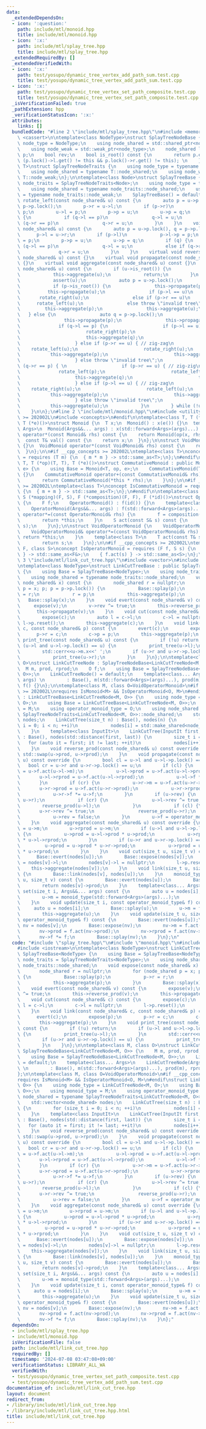 ```yaml
---
data:
  _extendedDependsOn:
  - icon: ':question:'
    path: include/mtl/monoid.hpp
    title: include/mtl/monoid.hpp
  - icon: ':x:'
    path: include/mtl/splay_tree.hpp
    title: include/mtl/splay_tree.hpp
  _extendedRequiredBy: []
  _extendedVerifiedWith:
  - icon: ':x:'
    path: test/yosupo/dynamic_tree_vertex_add_path_sum.test.cpp
    title: test/yosupo/dynamic_tree_vertex_add_path_sum.test.cpp
  - icon: ':x:'
    path: test/yosupo/dynamic_tree_vertex_set_path_composite.test.cpp
    title: test/yosupo/dynamic_tree_vertex_set_path_composite.test.cpp
  _isVerificationFailed: true
  _pathExtension: hpp
  _verificationStatusIcon: ':x:'
  attributes:
    links: []
  bundledCode: "#line 2 \"include/mtl/splay_tree.hpp\"\n#include <memory>\n#include\
    \ <cassert>\n\ntemplate<class NodeType>\nstruct SplayTreeNodeBase {\n    using\
    \ node_type = NodeType;\n    using node_shared = std::shared_ptr<node_type>;\n\
    \    using node_weak = std::weak_ptr<node_type>;\n    node_shared l,r;\n    node_weak\
    \ p;\n    bool rev;\n    bool is_root() const {\n        return p.expired() ||\
    \ (p.lock()->l.get() != this && p.lock()->r.get() != this); \n    }\n};\ntemplate<class\
    \ T>\nstruct SplayTreeNodeTraits {\n    using node_type = typename T::node_type;\n\
    \    using node_shared = typename T::node_shared;\n    using node_weak = typename\
    \ T::node_weak;\n};\n\ntemplate<class Node>\nstruct SplayTreeBase {\n    using\
    \ node_traits = SplayTreeNodeTraits<Node>;\n    using node_type = typename node_traits::node_type;\n\
    \    using node_shared = typename node_traits::node_shared;\n    using node_weak\
    \ = typename node_traits::node_weak;\n    SplayTreeBase() = default;\n\n    void\
    \ rotate_left(const node_shared& u) const {\n        auto p = u->p.lock(), q =\
    \ p->p.lock();\n        p->r = u->l;\n        if (p->r)\n            p->r->p =\
    \ p;\n        u->l = p;\n        p->p = u;\n        u->p = q;\n        if (q)\
    \ {\n            if (q->l == p)\n                q->l = u;\n            else if\
    \ (q->r == p)\n                q->r = u;\n        }\n    }\n    void rotate_right(const\
    \ node_shared& u) const {\n        auto p = u->p.lock(), q = p->p.lock();\n  \
    \      p->l = u->r;\n        if (p->l)\n            p->l->p = p;\n        u->r\
    \ = p;\n        p->p = u;\n        u->p = q;\n        if (q) {\n            if\
    \ (q->l == p)\n                q->l = u;\n            else if (q->r == p)\n  \
    \              q->r = u;\n        }\n    }\n    virtual void reverse_prod(const\
    \ node_shared& u) const {}\n    virtual void propagate(const node_shared& u) const\
    \ {}\n    virtual void aggregate(const node_shared& u) const {}\n    void splay(const\
    \ node_shared& u) const {\n        if (u->is_root()) {\n            this->propagate(u);\n\
    \            this->aggregate(u);\n            return;\n        }\n        do {\n\
    \            assert(u);\n            auto p = u->p.lock();\n            assert(p);\n\
    \            if (p->is_root()) {\n                this->propagate(p);\n      \
    \          this->propagate(u);\n                if (p->l == u)\n             \
    \       rotate_right(u);\n                else if (p->r == u)\n              \
    \      rotate_left(u);\n                else throw \"invalid tree\";\n       \
    \         this->aggregate(p);\n                this->aggregate(u);\n         \
    \   } else {\n                auto q = p->p.lock();\n                this->propagate(q);\n\
    \                this->propagate(p);\n                this->propagate(u);\n  \
    \              if (q->l == p) {\n                    if (p->l == u) { // zig-zig\n\
    \                        rotate_right(p);\n                        rotate_right(u);\n\
    \                        this->aggregate(q);\n                        this->aggregate(p);\n\
    \                    } else if (p->r == u) { // zig-zag\n                    \
    \    rotate_left(u);\n                        rotate_right(u);\n             \
    \           this->aggregate(p);\n                        this->aggregate(q);\n\
    \                    } else throw \"invalid tree\";\n                } else if\
    \ (q->r == p) { \n                    if (p->r == u) { // zig-zig\n          \
    \              rotate_left(p);\n                        rotate_left(u);\n    \
    \                    this->aggregate(q);\n                        this->aggregate(p);\n\
    \                    } else if (p->l == u) { // zig-zag\n                    \
    \    rotate_right(u);\n                        rotate_left(u);\n             \
    \           this->aggregate(p);\n                        this->aggregate(q);\n\
    \                    } else throw \"invalid tree\";\n                }\n     \
    \           this->aggregate(u);\n            }\n        } while (!u->is_root());\n\
    \    }\n\n};\n#line 2 \"include/mtl/monoid.hpp\"\n#include <utility>\n#if __cpp_concepts\
    \ >= 202002L\n#include <concepts>\n#endif\n\ntemplate<class T, T (*op)(T, T),\
    \ T (*e)()>\nstruct Monoid {\n  T x;\n  Monoid() : x(e()) {}\n  template<class...\
    \ Args>\n  Monoid(Args&&... args) : x(std::forward<Args>(args)...) {}\n  Monoid\
    \ operator*(const Monoid& rhs) const {\n    return Monoid(op(x, rhs.x));\n  }\n\
    \  const T& val() const {\n    return x;\n  }\n};\n\nstruct VoidMonoid {\n  VoidMonoid()\
    \ {}\n  VoidMonoid operator*(const VoidMonoid& rhs) const {\n    return VoidMonoid();\n\
    \  }\n};\n\n#if __cpp_concepts >= 202002L\ntemplate<class T>\nconcept IsMonoid\
    \ = requires (T m) {\n  { m * m } -> std::same_as<T>;\n};\n#endif\n\ntemplate<class\
    \ T, T (*op)(T, T), T (*e)()>\nstruct CommutativeMonoid : public Monoid<T, op,\
    \ e> {\n    using Base = Monoid<T, op, e>;\n    CommutativeMonoid(T x=e()) : Base(x)\
    \ {}\n    CommutativeMonoid operator+(const CommutativeMonoid& rhs) const {\n\
    \        return CommutativeMonoid(*this * rhs);\n    }\n};\n\n#if __cpp_concepts\
    \ >= 202002L\ntemplate<class T>\nconcept IsCommutativeMonoid = requires (T m)\
    \ {\n  { m + m } -> std::same_as<T>;\n};\n#endif\n\ntemplate<class S, class F,\
    \ S (*mapping)(F, S), F (*composition)(F, F), F (*id)()>\nstruct OperatorMonoid\
    \ {\n    F f;\n    OperatorMonoid() : f(id()) {}\n    template<class... Args>\n\
    \    OperatorMonoid(Args&&... args) : f(std::forward<Args>(args)...) {}\n    OperatorMonoid&\
    \ operator*=(const OperatorMonoid& rhs) {\n        f = composition(rhs.f, f);\n\
    \        return *this;\n    }\n    S act(const S& s) const {\n        return mapping(f,\
    \ s);\n    }\n};\n\nstruct VoidOperatorMonoid {\n    VoidOperatorMonoid() {}\n\
    \    VoidOperatorMonoid& operator*=(const VoidOperatorMonoid& rhs) {\n       \
    \ return *this;\n    }\n    template<class T>\n    T act(const T& s) const {\n\
    \        return s;\n    }\n};\n\n#if __cpp_concepts >= 202002L\ntemplate<class\
    \ F, class S>\nconcept IsOperatorMonoid = requires (F f, S s) {\n    { f *= f\
    \ } -> std::same_as<F&>;\n    { f.act(s) } -> std::same_as<S>;\n};\n#endif\n#line\
    \ 3 \"include/mtl/link_cut_tree.hpp\"\n#include <vector>\n#include <iostream>\n\
    \ntemplate<class NodeType>\nstruct LinkCutTreeBase : public SplayTreeBase<NodeType>\
    \ {\n    using Base = SplayTreeBase<NodeType>;\n    using node_traits = SplayTreeNodeTraits<NodeType>;\n\
    \    using node_shared = typename node_traits::node_shared;\n    void expose(const\
    \ node_shared& x) const {\n        node_shared r = nullptr;\n        for (node_shared\
    \ p = x; p; p = p->p.lock()) {\n            Base::splay(p);\n            p->r\
    \ = r;\n            r = p;\n            this->aggregate(p);\n        }\n     \
    \   Base::splay(x);\n    }\n    void evert(const node_shared& v) const {\n   \
    \     expose(v);\n        v->rev ^= true;\n        this->reverse_prod(v);\n  \
    \      this->propagate(v);\n    }\n    void cut(const node_shared& c) const {\n\
    \        expose(c);\n        auto l = c->l;\n        c->l = nullptr;\n       \
    \ l->p.reset();\n        this->aggregate(c);\n    }\n    void link(const node_shared&\
    \ c, const node_shared& p) const {\n        evert(c);\n        expose(p);\n  \
    \      p->r = c;\n        c->p = p;\n        this->aggregate(p);\n    }\n    void\
    \ print_tree(const node_shared& u) const {\n        if (!u) return;\n        if\
    \ (u->l and u->l->p.lock() == u) {\n            print_tree(u->l);\n        }\n\
    \        std::cerr<<u->m.x<<' ';\n        if (u->r and u->r->p.lock() == u) {\n\
    \            print_tree(u->r);\n        }\n    }\n};\n\ntemplate<class M, class\
    \ O>\nstruct LinkCutTreeNode : SplayTreeNodeBase<LinkCutTreeNode<M, O>> {\n  \
    \  M m, prod, rprod;\n    O f;\n    using Base = SplayTreeNodeBase<LinkCutTreeNode<M,\
    \ O>>;\n    LinkCutTreeNode() = default;\n    template<class... Args>\n    LinkCutTreeNode(Args&&...\
    \ args) \n        : Base(), m(std::forward<Args>(args)...), prod(m), rprod(m),\
    \ f() {}\n};\n\ntemplate<class M, class O=VoidOperatorMonoid>\n#if __cpp_concepts\
    \ >= 202002L\nrequires IsMonoid<M> && IsOperatorMonoid<O, M>\n#endif\nstruct LinkCutTree\
    \ : LinkCutTreeBase<LinkCutTreeNode<M, O>> {\n    using node_type = LinkCutTreeNode<M,\
    \ O>;\n    using Base = LinkCutTreeBase<LinkCutTreeNode<M, O>>;\n    using monoid_type\
    \ = M;\n    using operator_monoid_type = O;\n    using node_shared = typename\
    \ SplayTreeNodeTraits<LinkCutTreeNode<M, O>>::node_shared;\n    std::vector<node_shared>\
    \ nodes;\n    LinkCutTree(size_t n) : Base(), nodes(n) {\n        for (size_t\
    \ i = 0; i < n; ++i)\n            nodes[i] = std::make_shared<node_type>();\n\
    \    }\n    template<class InputIt>\n    LinkCutTree(InputIt first, InputIt last)\
    \ : Base(), nodes(std::distance(first, last)) {\n        size_t i = 0;\n     \
    \   for (auto it = first; it != last; ++it)\n            nodes[i++] = std::make_shared<node_type>(*it);\n\
    \    }\n    void reverse_prod(const node_shared& u) const override {\n       \
    \ std::swap(u->prod, u->rprod);\n    }\n    void propagate(const node_shared&\
    \ u) const override {\n        bool cl = u->l and u->l->p.lock() == u;\n     \
    \   bool cr = u->r and u->r->p.lock() == u;\n        if (cl) {\n            u->l->m\
    \ = u->f.act(u->l->m);\n            u->l->prod = u->f.act(u->l->prod);\n     \
    \       u->l->rprod = u->f.act(u->l->rprod);\n            u->l->f *= u->f;\n \
    \       }\n        if (cr) {\n            u->r->m = u->f.act(u->r->m);\n     \
    \       u->r->prod = u->f.act(u->r->prod);\n            u->r->rprod = u->f.act(u->r->rprod);\n\
    \            u->r->f *= u->f;\n        }\n        if (u->rev) {\n            std::swap(u->l,\
    \ u->r);\n            if (cr) {\n                u->l->rev ^= true;\n        \
    \        reverse_prod(u->l);\n            }\n            if (cl) {\n         \
    \       u->r->rev ^= true;\n                reverse_prod(u->r);\n            }\n\
    \            u->rev = false;\n        }\n        u->f = operator_monoid_type();\n\
    \    }\n    void aggregate(const node_shared& u) const override {\n        u->prod\
    \ = u->m;\n        u->rprod = u->m;\n        if (u->l and u->l->p.lock() == u)\
    \ {\n            u->prod = u->l->prod * u->prod;\n            u->rprod = u->rprod\
    \ * u->l->rprod;\n        }\n        if (u->r and u->r->p.lock() == u) {\n   \
    \         u->prod = u->prod * u->r->prod;\n            u->rprod = u->r->rprod\
    \ * u->rprod;\n        }\n    }\n    void cut(size_t u, size_t v) const {\n  \
    \      Base::evert(nodes[u]);\n        Base::expose(nodes[v]);\n        auto l\
    \ = nodes[v]->l;\n        nodes[v]->l = nullptr;\n        l->p.reset();\n    \
    \    this->aggregate(nodes[v]);\n    }\n    void link(size_t u, size_t v) const\
    \ {\n        Base::link(nodes[v], nodes[u]);\n    }\n    monoid_type prod(size_t\
    \ u, size_t v) const {\n        Base::evert(nodes[u]);\n        Base::expose(nodes[v]);\n\
    \        return nodes[v]->prod;\n    }\n    template<class... Args>\n    void\
    \ set(size_t i, Args&&... args) const {\n        auto u = nodes[i];\n        Base::splay(u);\n\
    \        u->m = monoid_type(std::forward<Args>(args)...);\n        this->aggregate(u);\n\
    \    }\n    void update(size_t i, const operator_monoid_type& f) const {\n   \
    \     auto u = nodes[i];\n        Base::splay(u);\n        u->m = f.act(u->m);\n\
    \        this->aggregate(u);\n    }\n    void update(size_t u, size_t v, const\
    \ operator_monoid_type& f) const {\n        Base::evert(nodes[u]);\n        auto\
    \ nv = nodes[v];\n        Base::expose(nv);\n        nv->m = f.act(nv->m);\n \
    \       nv->prod = f.act(nv->prod);\n        nv->rprod = f.act(nv->rprod);\n \
    \       nv->f *= f;\n        Base::splay(nv);\n    }\n};\n"
  code: "#include \"splay_tree.hpp\"\n#include \"monoid.hpp\"\n#include <vector>\n\
    #include <iostream>\n\ntemplate<class NodeType>\nstruct LinkCutTreeBase : public\
    \ SplayTreeBase<NodeType> {\n    using Base = SplayTreeBase<NodeType>;\n    using\
    \ node_traits = SplayTreeNodeTraits<NodeType>;\n    using node_shared = typename\
    \ node_traits::node_shared;\n    void expose(const node_shared& x) const {\n \
    \       node_shared r = nullptr;\n        for (node_shared p = x; p; p = p->p.lock())\
    \ {\n            Base::splay(p);\n            p->r = r;\n            r = p;\n\
    \            this->aggregate(p);\n        }\n        Base::splay(x);\n    }\n\
    \    void evert(const node_shared& v) const {\n        expose(v);\n        v->rev\
    \ ^= true;\n        this->reverse_prod(v);\n        this->propagate(v);\n    }\n\
    \    void cut(const node_shared& c) const {\n        expose(c);\n        auto\
    \ l = c->l;\n        c->l = nullptr;\n        l->p.reset();\n        this->aggregate(c);\n\
    \    }\n    void link(const node_shared& c, const node_shared& p) const {\n  \
    \      evert(c);\n        expose(p);\n        p->r = c;\n        c->p = p;\n \
    \       this->aggregate(p);\n    }\n    void print_tree(const node_shared& u)\
    \ const {\n        if (!u) return;\n        if (u->l and u->l->p.lock() == u)\
    \ {\n            print_tree(u->l);\n        }\n        std::cerr<<u->m.x<<' ';\n\
    \        if (u->r and u->r->p.lock() == u) {\n            print_tree(u->r);\n\
    \        }\n    }\n};\n\ntemplate<class M, class O>\nstruct LinkCutTreeNode :\
    \ SplayTreeNodeBase<LinkCutTreeNode<M, O>> {\n    M m, prod, rprod;\n    O f;\n\
    \    using Base = SplayTreeNodeBase<LinkCutTreeNode<M, O>>;\n    LinkCutTreeNode()\
    \ = default;\n    template<class... Args>\n    LinkCutTreeNode(Args&&... args)\
    \ \n        : Base(), m(std::forward<Args>(args)...), prod(m), rprod(m), f() {}\n\
    };\n\ntemplate<class M, class O=VoidOperatorMonoid>\n#if __cpp_concepts >= 202002L\n\
    requires IsMonoid<M> && IsOperatorMonoid<O, M>\n#endif\nstruct LinkCutTree : LinkCutTreeBase<LinkCutTreeNode<M,\
    \ O>> {\n    using node_type = LinkCutTreeNode<M, O>;\n    using Base = LinkCutTreeBase<LinkCutTreeNode<M,\
    \ O>>;\n    using monoid_type = M;\n    using operator_monoid_type = O;\n    using\
    \ node_shared = typename SplayTreeNodeTraits<LinkCutTreeNode<M, O>>::node_shared;\n\
    \    std::vector<node_shared> nodes;\n    LinkCutTree(size_t n) : Base(), nodes(n)\
    \ {\n        for (size_t i = 0; i < n; ++i)\n            nodes[i] = std::make_shared<node_type>();\n\
    \    }\n    template<class InputIt>\n    LinkCutTree(InputIt first, InputIt last)\
    \ : Base(), nodes(std::distance(first, last)) {\n        size_t i = 0;\n     \
    \   for (auto it = first; it != last; ++it)\n            nodes[i++] = std::make_shared<node_type>(*it);\n\
    \    }\n    void reverse_prod(const node_shared& u) const override {\n       \
    \ std::swap(u->prod, u->rprod);\n    }\n    void propagate(const node_shared&\
    \ u) const override {\n        bool cl = u->l and u->l->p.lock() == u;\n     \
    \   bool cr = u->r and u->r->p.lock() == u;\n        if (cl) {\n            u->l->m\
    \ = u->f.act(u->l->m);\n            u->l->prod = u->f.act(u->l->prod);\n     \
    \       u->l->rprod = u->f.act(u->l->rprod);\n            u->l->f *= u->f;\n \
    \       }\n        if (cr) {\n            u->r->m = u->f.act(u->r->m);\n     \
    \       u->r->prod = u->f.act(u->r->prod);\n            u->r->rprod = u->f.act(u->r->rprod);\n\
    \            u->r->f *= u->f;\n        }\n        if (u->rev) {\n            std::swap(u->l,\
    \ u->r);\n            if (cr) {\n                u->l->rev ^= true;\n        \
    \        reverse_prod(u->l);\n            }\n            if (cl) {\n         \
    \       u->r->rev ^= true;\n                reverse_prod(u->r);\n            }\n\
    \            u->rev = false;\n        }\n        u->f = operator_monoid_type();\n\
    \    }\n    void aggregate(const node_shared& u) const override {\n        u->prod\
    \ = u->m;\n        u->rprod = u->m;\n        if (u->l and u->l->p.lock() == u)\
    \ {\n            u->prod = u->l->prod * u->prod;\n            u->rprod = u->rprod\
    \ * u->l->rprod;\n        }\n        if (u->r and u->r->p.lock() == u) {\n   \
    \         u->prod = u->prod * u->r->prod;\n            u->rprod = u->r->rprod\
    \ * u->rprod;\n        }\n    }\n    void cut(size_t u, size_t v) const {\n  \
    \      Base::evert(nodes[u]);\n        Base::expose(nodes[v]);\n        auto l\
    \ = nodes[v]->l;\n        nodes[v]->l = nullptr;\n        l->p.reset();\n    \
    \    this->aggregate(nodes[v]);\n    }\n    void link(size_t u, size_t v) const\
    \ {\n        Base::link(nodes[v], nodes[u]);\n    }\n    monoid_type prod(size_t\
    \ u, size_t v) const {\n        Base::evert(nodes[u]);\n        Base::expose(nodes[v]);\n\
    \        return nodes[v]->prod;\n    }\n    template<class... Args>\n    void\
    \ set(size_t i, Args&&... args) const {\n        auto u = nodes[i];\n        Base::splay(u);\n\
    \        u->m = monoid_type(std::forward<Args>(args)...);\n        this->aggregate(u);\n\
    \    }\n    void update(size_t i, const operator_monoid_type& f) const {\n   \
    \     auto u = nodes[i];\n        Base::splay(u);\n        u->m = f.act(u->m);\n\
    \        this->aggregate(u);\n    }\n    void update(size_t u, size_t v, const\
    \ operator_monoid_type& f) const {\n        Base::evert(nodes[u]);\n        auto\
    \ nv = nodes[v];\n        Base::expose(nv);\n        nv->m = f.act(nv->m);\n \
    \       nv->prod = f.act(nv->prod);\n        nv->rprod = f.act(nv->rprod);\n \
    \       nv->f *= f;\n        Base::splay(nv);\n    }\n};"
  dependsOn:
  - include/mtl/splay_tree.hpp
  - include/mtl/monoid.hpp
  isVerificationFile: false
  path: include/mtl/link_cut_tree.hpp
  requiredBy: []
  timestamp: '2024-07-08 03:47:08+09:00'
  verificationStatus: LIBRARY_ALL_WA
  verifiedWith:
  - test/yosupo/dynamic_tree_vertex_set_path_composite.test.cpp
  - test/yosupo/dynamic_tree_vertex_add_path_sum.test.cpp
documentation_of: include/mtl/link_cut_tree.hpp
layout: document
redirect_from:
- /library/include/mtl/link_cut_tree.hpp
- /library/include/mtl/link_cut_tree.hpp.html
title: include/mtl/link_cut_tree.hpp
---
```

